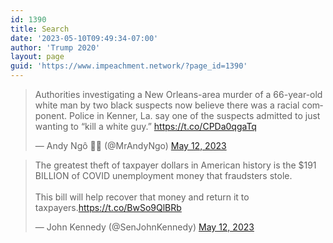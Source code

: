 ```yaml
---
id: 1390
title: Search
date: '2023-05-10T09:49:34-07:00'
author: 'Trump 2020'
layout: page
guid: 'https://www.impeachment.network/?page_id=1390'
---
```


<script async src="https://cse.google.com/cse.js?cx=004234720413995998423:vyup6kxwuhp"></script>
<div class="gcse-search"></div>

<blockquote class="twitter-tweet">
	<p lang="en" dir="ltr">Authorities investigating a New Orleans-area murder of a 66-year-old white man by two black suspects now believe there was a racial component. Police in Kenner, La. say one of the suspects admitted to just wanting to “kill a white guy.” <a href="https://t.co/CPDa0qgaTq">https://t.co/CPDa0qgaTq</a></p>
	&mdash; Andy Ngô 🏳️‍🌈 (@MrAndyNgo) <a href="https://twitter.com/MrAndyNgo/status/1657134476831649793?ref_src=twsrc%5Etfw">May 12, 2023</a>
</blockquote>
<script async src="https://platform.twitter.com/widgets.js" charset="utf-8"></script>

<blockquote class="twitter-tweet">
	<p lang="en" dir="ltr">The greatest theft of taxpayer dollars in American history is the $191 BILLION of COVID unemployment money that fraudsters stole.<br><br>This bill will help recover that money and return it to taxpayers.<a href="https://t.co/BwSo9QlBRb">https://t.co/BwSo9QlBRb</a></p>
	&mdash; John Kennedy (@SenJohnKennedy) <a href="https://twitter.com/SenJohnKennedy/status/1657053033832882176?ref_src=twsrc%5Etfw">May 12, 2023</a></blockquote>
<script async src="https://platform.twitter.com/widgets.js" charset="utf-8"></script>
